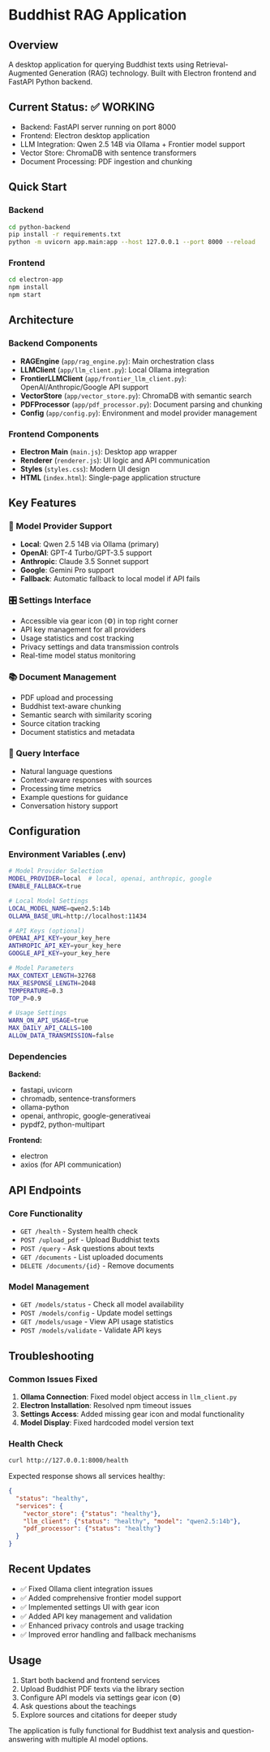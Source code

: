 # Buddhist RAG Application

## Overview
A desktop application for querying Buddhist texts using Retrieval-Augmented Generation (RAG) technology. Built with Electron frontend and FastAPI Python backend.

## Current Status: ✅ WORKING
- Backend: FastAPI server running on port 8000
- Frontend: Electron desktop application
- LLM Integration: Qwen 2.5 14B via Ollama + Frontier model support
- Vector Store: ChromaDB with sentence transformers
- Document Processing: PDF ingestion and chunking

## Quick Start

### Backend
```bash
cd python-backend
pip install -r requirements.txt
python -m uvicorn app.main:app --host 127.0.0.1 --port 8000 --reload
```

### Frontend
```bash
cd electron-app
npm install
npm start
```

## Architecture

### Backend Components
- **RAGEngine** (`app/rag_engine.py`): Main orchestration class
- **LLMClient** (`app/llm_client.py`): Local Ollama integration
- **FrontierLLMClient** (`app/frontier_llm_client.py`): OpenAI/Anthropic/Google API support
- **VectorStore** (`app/vector_store.py`): ChromaDB with semantic search
- **PDFProcessor** (`app/pdf_processor.py`): Document parsing and chunking
- **Config** (`app/config.py`): Environment and model provider management

### Frontend Components
- **Electron Main** (`main.js`): Desktop app wrapper
- **Renderer** (`renderer.js`): UI logic and API communication
- **Styles** (`styles.css`): Modern UI design
- **HTML** (`index.html`): Single-page application structure

## Key Features

### 🔧 Model Provider Support
- **Local**: Qwen 2.5 14B via Ollama (primary)
- **OpenAI**: GPT-4 Turbo/GPT-3.5 support
- **Anthropic**: Claude 3.5 Sonnet support
- **Google**: Gemini Pro support
- **Fallback**: Automatic fallback to local model if API fails

### 🎛️ Settings Interface
- Accessible via gear icon (⚙️) in top right corner
- API key management for all providers
- Usage statistics and cost tracking
- Privacy settings and data transmission controls
- Real-time model status monitoring

### 📚 Document Management
- PDF upload and processing
- Buddhist text-aware chunking
- Semantic search with similarity scoring
- Source citation tracking
- Document statistics and metadata

### 💬 Query Interface
- Natural language questions
- Context-aware responses with sources
- Processing time metrics
- Example questions for guidance
- Conversation history support

## Configuration

### Environment Variables (.env)
```bash
# Model Provider Selection
MODEL_PROVIDER=local  # local, openai, anthropic, google
ENABLE_FALLBACK=true

# Local Model Settings
LOCAL_MODEL_NAME=qwen2.5:14b
OLLAMA_BASE_URL=http://localhost:11434

# API Keys (optional)
OPENAI_API_KEY=your_key_here
ANTHROPIC_API_KEY=your_key_here
GOOGLE_API_KEY=your_key_here

# Model Parameters
MAX_CONTEXT_LENGTH=32768
MAX_RESPONSE_LENGTH=2048
TEMPERATURE=0.3
TOP_P=0.9

# Usage Settings
WARN_ON_API_USAGE=true
MAX_DAILY_API_CALLS=100
ALLOW_DATA_TRANSMISSION=false
```

### Dependencies
**Backend:**
- fastapi, uvicorn
- chromadb, sentence-transformers
- ollama-python
- openai, anthropic, google-generativeai
- pypdf2, python-multipart

**Frontend:**
- electron
- axios (for API communication)

## API Endpoints

### Core Functionality
- `GET /health` - System health check
- `POST /upload_pdf` - Upload Buddhist texts
- `POST /query` - Ask questions about texts
- `GET /documents` - List uploaded documents
- `DELETE /documents/{id}` - Remove documents

### Model Management
- `GET /models/status` - Check all model availability
- `POST /models/config` - Update model settings
- `GET /models/usage` - View API usage statistics
- `POST /models/validate` - Validate API keys

## Troubleshooting

### Common Issues Fixed
1. **Ollama Connection**: Fixed model object access in `llm_client.py`
2. **Electron Installation**: Resolved npm timeout issues
3. **Settings Access**: Added missing gear icon and modal functionality
4. **Model Display**: Fixed hardcoded model version text

### Health Check
```bash
curl http://127.0.0.1:8000/health
```

Expected response shows all services healthy:
```json
{
  "status": "healthy",
  "services": {
    "vector_store": {"status": "healthy"},
    "llm_client": {"status": "healthy", "model": "qwen2.5:14b"},
    "pdf_processor": {"status": "healthy"}
  }
}
```

## Recent Updates
- ✅ Fixed Ollama client integration issues
- ✅ Added comprehensive frontier model support
- ✅ Implemented settings UI with gear icon
- ✅ Added API key management and validation
- ✅ Enhanced privacy controls and usage tracking
- ✅ Improved error handling and fallback mechanisms

## Usage
1. Start both backend and frontend services
2. Upload Buddhist PDF texts via the library section
3. Configure API models via settings gear icon (⚙️)
4. Ask questions about the teachings
5. Explore sources and citations for deeper study

The application is fully functional for Buddhist text analysis and question-answering with multiple AI model options.